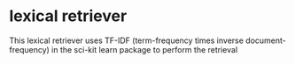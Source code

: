 # lexical retriever

This lexical retriever uses TF-IDF (term-frequency times inverse document-frequency) in the sci-kit learn package to perform the retrieval 

